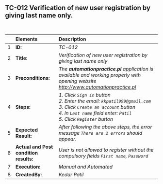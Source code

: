 ## TC-012 Verification of new user registration by giving last name only.

<br>

|     | Elements             | Description                                                                                                                           |
| :-- | :------------------- | :------------------------------------------------------------------------------------------------------------------------------------ |
| 1   | **ID:**              | _TC-012_                                                                                                                              |
| 2   | **Title:**           | _Verification of new user registration by giving last name only_                                                                                            |
| 3   | **Preconditions:**   | _The **automationpractice.pl** application is available and working properly with opening website http://www.automationpractice.pl_                                                         |
| 4   | **Steps:**           | _1. Click `Sign in` button <br> 2. Enter the email: `kkpatil999@gmail.com` <br> 3. Click `Create an account` button <br> 4. In `Last name` field enter: `Patil` <br> 5. Click `Register` button_                   |
| 5   | **Expected Result:** |  _After following the above steps, the error message `There are 2 errors` should appear._  |
| 6   | **Actual and Post condition results:** | _User is not allowed to register without the compulsory fields `First name`, `Password`_                                                                  |
| 7   | **Execution:**       | _Manual and Automated_                                                                                                                |
| 8   | **CreatedBy:**       |_Kedar Patil_                                                                                                                                                             |                                                                                                                                                                       